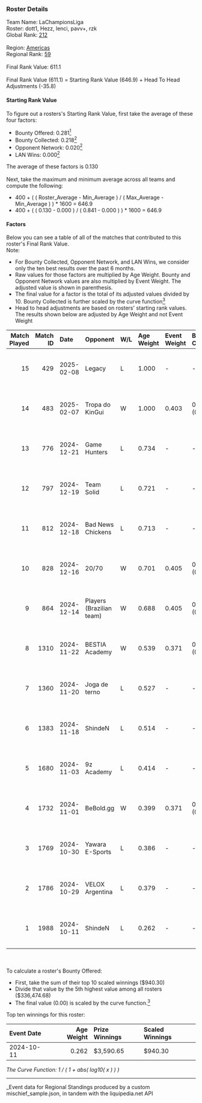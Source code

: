 ### Roster Details<br />
Team Name: LaChampionsLiga<br />
Roster: dott1, Hezz, lenci, pavv+, rzk<br />
Global Rank: [212](../../standings_global_2025_03_01.md)<br />
<br />
Region: [Americas]( ../../standings_americas_2025_03_01.md)<br />
Regional Rank: [59]( ../../standings_americas_2025_03_01.md)<br />
<br />
Final Rank Value:  611.1<br />
<br />
Final Rank Value (611.1) = Starting Rank Value (646.9) + Head To Head Adjustments (-35.8)<br />

#### Starting Rank Value<br />
To figure out a rosters's Starting Rank Value, first take the average of these four factors:<br />
- Bounty Offered: 0.281[<sup>1</sup>](#table2)
- Bounty Collected: 0.218[<sup>2</sup>](#table1)
- Opponent Network: 0.020[<sup>2</sup>](#table1)
- LAN Wins: 0.000[<sup>2</sup>](#table1)

The average of these factors is 0.130<br />
<br />
Next, take the maximum and minimum average across all teams and compute the following:<br />
- 400 + ( ( Roster_Average - Min_Average ) / ( Max_Average - Min_Average ) ) * 1600 = 646.9
- 400 + ( ( 0.130 - 0.000 ) / ( 0.841 - 0.000 ) ) * 1600 = 646.9


#### Factors<br />
Below you can see a table of all of the matches that contributed to this roster's Final Rank Value.<br />
Note:<br />

- For Bounty Collected, Opponent Network, and LAN Wins, we consider only the ten best results over the past 6 months.
- Raw values for those factors are multiplied by Age Weight. Bounty and Opponent Network values are also multiplied by Event Weight. The adjusted value is shown in parenthesis.
- The final value for a factor is the total of its adjusted values divided by 10. Bounty Collected is further scaled by the curve function[<sup>3</sup>](#curveFunction)
- Head to head adjustments are based on rosters' starting rank values. The results shown below are adjusted by Age Weight and not Event Weight
<span id="table1"></span><br />


| Match Played | Match ID | Date       | Opponent                 | W/L | Age Weight | Event Weight | Bounty Collected | Opponent Network | LAN Wins  | H2H Adj. | Roster                           |
| -: | -: | :- | :- | :- | :- | :- | :- | :- | :- | -: | :- |
|           15 |      429 | 2025-02-08 | Legacy                   | L   | 1.000      | -            | -                | -                | -         |    -4.38 | dott1, Hezz, lenci, pavv+, rzk   |
|           14 |      483 | 2025-02-07 | Tropa do KinGui          | W   | 1.000      | 0.403        | 0.000 (0.000)    | 0.000 (0.000)    | 0 (0.000) |     7.15 | dott1, Hezz, lenci, pavv+, rzk   |
|           13 |      776 | 2024-12-21 | Game Hunters             | L   | 0.734      | -            | -                | -                | -         |   -10.30 | dott1, Hezz, lenci, nacho, pavv+ |
|           12 |      797 | 2024-12-19 | Team Solid               | L   | 0.721      | -            | -                | -                | -         |    -5.42 | dott1, Hezz, lenci, nacho, pavv+ |
|           11 |      812 | 2024-12-18 | Bad News Chickens        | L   | 0.713      | -            | -                | -                | -         |   -10.37 | dott1, Hezz, lenci, nacho, pavv+ |
|           10 |      828 | 2024-12-16 | 20/70                    | W   | 0.701      | 0.405        | 0.001 (0.000)    | 0.139 (0.040)    | 0 (0.000) |    10.67 | dott1, Hezz, lenci, nacho, pavv+ |
|            9 |      864 | 2024-12-14 | Players (Brazilian team) | W   | 0.688      | 0.405        | 0.008 (0.002)    | 0.566 (0.158)    | 0 (0.000) |    14.47 | dott1, Hezz, lenci, nacho, pavv+ |
|            8 |     1310 | 2024-11-22 | BESTIA Academy           | W   | 0.539      | 0.371        | 0.000 (0.000)    | 0.000 (0.000)    | 0 (0.000) |     3.72 | dott1, Hezz, lenci, pavv+, rzk   |
|            7 |     1360 | 2024-11-20 | Joga de terno            | L   | 0.527      | -            | -                | -                | -         |   -11.11 | dott1, Hezz, lenci, pavv+, rzk   |
|            6 |     1383 | 2024-11-18 | ShindeN                  | L   | 0.514      | -            | -                | -                | -         |    -6.71 | dott1, Hezz, lenci, pavv+, rzk   |
|            5 |     1680 | 2024-11-03 | 9z Academy               | L   | 0.414      | -            | -                | -                | -         |    -8.46 | dott1, Hezz, lenci, pavv+, rzk   |
|            4 |     1732 | 2024-11-01 | BeBold.gg                | W   | 0.399      | 0.371        | 0.000 (0.000)    | 0.000 (0.000)    | 0 (0.000) |     2.59 | dott1, Hezz, lenci, pavv+, rzk   |
|            3 |     1769 | 2024-10-30 | Yawara E-Sports          | L   | 0.386      | -            | -                | -                | -         |    -5.79 | dott1, Hezz, lenci, pavv+, rzk   |
|            2 |     1786 | 2024-10-29 | VELOX Argentina          | L   | 0.379      | -            | -                | -                | -         |    -8.10 | dott1, Hezz, lenci, pavv+, rzk   |
|            1 |     1988 | 2024-10-11 | ShindeN                  | L   | 0.262      | -            | -                | -                | -         |    -3.75 | dott1, Hezz, lenci, pavv+, rzk   |

<br />
<span id="table2"></span><br />
To calculate a roster's Bounty Offered:<br />

- First, take the sum of their top 10 scaled winnings ($940.30)
- Divide that value by the 5th highest value among all rosters ($336,474.68)
- The final value (0.00) is scaled by the curve function.[<sup>3</sup>](#curveFunction)

Top ten winnings for this roster:<br />

| Event Date | Age Weight | Prize Winnings | Scaled Winnings |
| :- | -: | :- | :- |
| 2024-10-11 |      0.262 | $3,590.65      | $940.30         |


<span id="curveFunction"></span>_The Curve Function: 1 / ( 1 + abs( log10( x ) ) )_<br />

---
_Event data for Regional Standings produced by a custom mischief_sample.json, in tandem with the liquipedia.net API<br />
